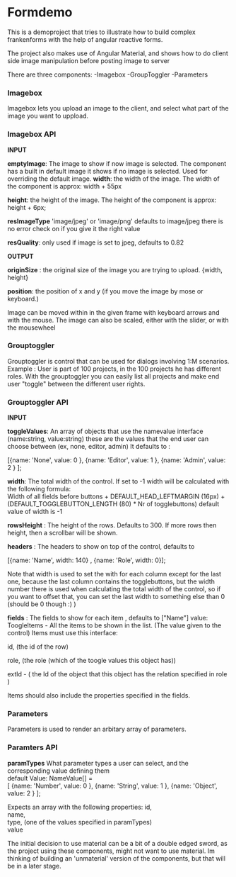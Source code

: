 # Formdemo

This is a demoproject that tries to illustrate how to build complex frankenforms with the 
help of angular reactive forms. 


The project also makes use of Angular Material, and shows how to do client side 
image manipulation before posting image to server


There are three components: 
-Imagebox
-GroupToggler
-Parameters

### Imagebox 
Imagebox lets you upload an image to the client, and select what part of the image you want to uppload. 


### Imagebox API

**INPUT**

**emptyImage**: The image to show if now image is selected. The component has a built in default image it shows if no image is selected. Used for overriding the default image. 
**width**: the width of the image. The width of the component is approx: width + 55px

**height**: the height of the image. The height of the component is approx: height + 6px; 

**resImageType** 'image/jpeg' or 'image/png' defaults to image/jpeg 
there is no error check on if you give it the right value

**resQuality**: only used if image is set to jpeg, defaults to 0.82


**OUTPUT** 

**originSize** : the original size of the image you are trying to upload. 
{width, height}

**position**: the position of x and y (if you move the image by mose or keyboard.)

Image can be moved within in the given frame with keyboard arrows and with the mouse. 
The image can also be scaled, either with the slider, or with 
the mousewheel


### Grouptoggler
Grouptoggler is control that can be used for dialogs involving 1:M scenarios. 
Example : User is part of 100 projects, in the 100 projects he has different roles. 
With the grouptoggler you can easily list all projects and make end user "toggle" between the
different user rights. 

### Grouptoggler API

**INPUT** 

**toggleValues**: An array of objects that use the namevalue interface (name:string, value:string) 
these are the values that the end user can choose between (ex, none, editor, admin) 
It defaults to :  

[{name: 'None', value: 0 }, {name: 'Editor', value: 1 }, {name: 'Admin', value: 2 } ];


**width**: The total width of the control. If set to -1 width will be calculated with the following formula:  
Width of all fields before buttons + DEFAULT_HEAD_LEFTMARGIN (16px) + (DEFAULT_TOGGLEBUTTON_LENGTH (80) * Nr of togglebuttons)  default value of width is -1

**rowsHeight** : The height of the rows. Defaults to 300. If more rows then height, then a scrollbar will be shown. 

**headers** : The headers to show on top of the control, defaults to  

[{name: 'Name', width: 140} , {name: 'Role', width: 0}];  

Note that width is used to set the with for each column except for the last one, 
because the last column contains the togglebuttons, 
but the width number there is used when calculating the total width of the control, so if you want to offset that, 
you can set the last width to something else than 0 (should be 0 though :) ) 

**fields** : The fields to show for each item , defaults to ["Name"]
value: ToogleItems - All the items to be shown in the list. (The value given to the control)
Items must use this interface: 

id,  (the id of the row) 

role,  (the role (which of the toogle values this object has)) 

extId - ( the Id of the object that this object has the relation specified in role )


Items should also include the properties specified in the fields. 



### Parameters 
Parameters is used to render an arbitary array of parameters.  

### Paramters API

**paramTypes** What parameter types a user can select, and the corresponding value defining them  
default Value:  NameValue[] =   
[ {name: 'Number', value: 0 }, {name: 'String', value: 1 }, {name: 'Object', value: 2 }  ];

Expects an array with the following properties: 
id,  
name,  
type,  (one of the values specified in paramTypes)  
value  



The initial decision to use material can be a bit of a double edged sword, as the project using these components, might not want to use material. Im thinking of building an 'unmaterial' version of the components, but that will be in a later stage. 
